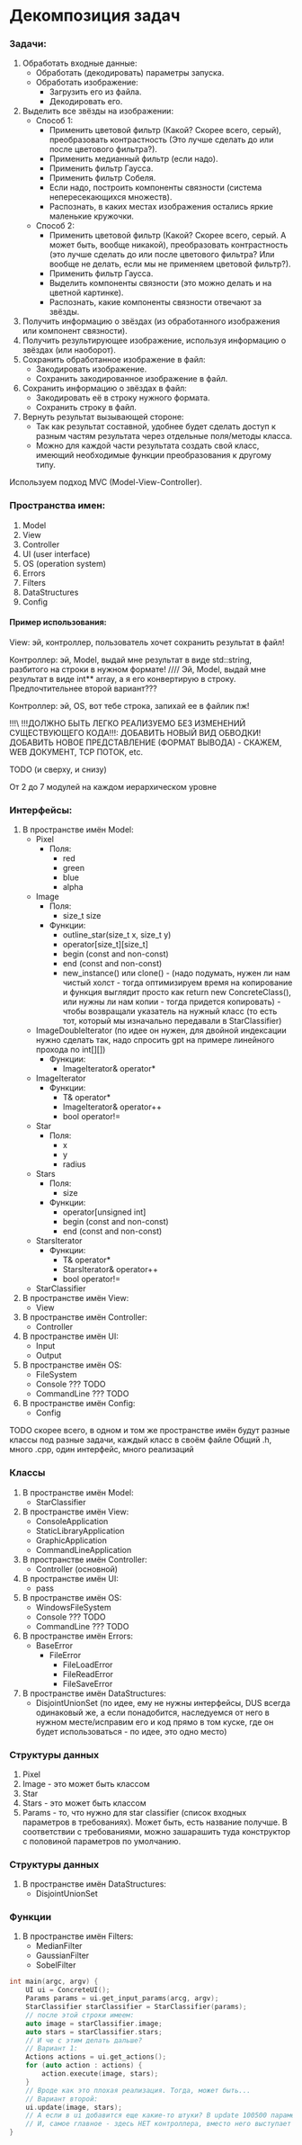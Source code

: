 # Декомпозиция задач
### Задачи:
1. Обработать входные данные:
    - Обработать (декодировать) параметры запуска.
    - Обработать изображение:
        - Загрузить его из файла.
        - Декодировать его.
1. Выделить все звёзды на изображении:
    - Способ 1:
        - Применить цветовой фильтр (Какой? Скорее всего, серый), преобразовать контрастность (Это лучше сделать до или после цветового фильтра?).
        - Применить медианный фильтр (если надо).
        - Применить фильтр Гаусса.
        - Применить фильтр Собеля.
        - Если надо, построить компоненты связности (система непересекающихся множеств).
        - Распознать, в каких местах изображения остались яркие маленькие кружочки.
    - Способ 2:
        - Применить цветовой фильтр (Какой? Скорее всего, серый. А может быть, вообще никакой), преобразовать контрастность (это лучше сделать до или после цветового фильтра? Или вообще не делать, если мы не применяем цветовой фильтр?).
        - Применить фильтр Гаусса.
        - Выделить компоненты связности (это можно делать и на цветной картинке).
        - Распознать, какие компоненты связности отвечают за звёзды.
1. Получить информацию о звёздах (из обработанного изображения или компонент связности).
1. Получить результирующее изображение, используя информацию о звёздах (или наоборот).
1. Сохранить обработанное изображение в файл:
    - Закодировать изображение.
    - Сохранить закодированное изображение в файл.
1. Сохранить информацию о звёздах в файл:
    - Закодировать её в строку нужного формата.
    - Сохранить строку в файл.
1. Вернуть результат вызывающей стороне:
    - Так как результат составной, удобнее будет сделать доступ к разным частям результата через отдельные поля/методы класса.
    - Можно для каждой части результата создать свой класс, имеющий необходимые функции преобразования к другому типу.


Используем подход MVC (Model-View-Controller).

### Пространства имен:
1. Model
1. View
1. Controller
1. UI (user interface)
1. OS (operation system)
1. Errors
1. Filters
1. DataStructures
1. Config

#### Пример использования:

View: эй, контроллер, пользователь хочет сохранить результат в файл!

Контроллер: эй, Model, выдай мне результат в виде std::string, разбитого на строки в нужном формате! //// Эй, Model, выдай мне результат в виде int** array, а я его конвертирую в строку.
Предпочтительнее второй вариант???

Контроллер: эй, OS, вот тебе строка, запихай ее в файлик пж!



!!!\ !!!ДОЛЖНО БЫТЬ ЛЕГКО РЕАЛИЗУЕМО БЕЗ ИЗМЕНЕНИЙ СУЩЕСТВУЮЩЕГО КОДА!!!:
ДОБАВИТЬ НОВЫЙ ВИД ОБВОДКИ!
ДОБАВИТЬ НОВОЕ ПРЕДСТАВЛЕНИЕ (ФОРМАТ ВЫВОДА) - СКАЖЕМ, WEB ДОКУМЕНТ, TCP ПОТОК, etc.

TODO (и сверху, и снизу)

От 2 до 7 модулей на каждом иерархическом уровне

### Интерфейсы:
1. В пространстве имён Model:
    - Pixel
        - Поля:
            - red
            - green
            - blue
            - alpha
    - Image
        - Поля:
            - size_t size
        - Функции:
            - outline_star(size_t x, size_t y)
            - operator[size_t][size_t]
            - begin (const and non-const)
            - end (const and non-const)
            - new_instance() или clone() - (надо подумать, нужен ли нам чистый холст - тогда оптимизируем время на копирование и функция выглядит просто как return new ConcreteClass(), или нужны ли нам копии - тогда придется копировать) - чтобы возвращали указатель на нужный класс (то есть тот, который мы изначально передавали в StarClassifier)
    - ImageDoubleIterator (по идее он нужен, для двойной индексации нужно сделать так, надо спросить gpt на примере линейного прохода по int[][])
        - Функции:
            - ImageIterator& operator*
    - ImageIterator
        - Функции:
            - T& operator*
            - ImageIterator& operator++
            - bool operator!=
    - Star
        - Поля:
            - x
            - y
            - radius
    - Stars
        - Поля:
            - size
        - Функции:
            - operator[unsigned int]
            - begin (const and non-const)
            - end (const and non-const)
    - StarsIterator
        - Функции:
            - T& operator*
            - StarsIterator& operator++
            - bool operator!=
    - StarClassifier
1. В пространстве имён View:
    - View
1. В пространстве имён Controller:
    - Controller
1. В пространстве имён UI:
    - Input
    - Output
1. В пространстве имён OS:
    - FileSystem
    - Console ??? TODO
    - CommandLine ??? TODO
1. В пространстве имён Config:
    - Config


TODO скорее всего, в одном и том же пространстве имён будут разные классы под разные задачи, каждый класс в своём файле
Общий .h, много .cpp, один интерфейс, много реализаций

### Классы
1. В пространстве имён Model:
    - StarClassifier
1. В пространстве имён View:
    - ConsoleApplication
    - StaticLibraryApplication
    - GraphicApplication
    - CommandLineApplication
1. В пространстве имён Controller:
    - Controller (основной)
1. В пространстве имён UI:
    - pass
1. В пространстве имён OS:
    - WindowsFileSystem
    - Console ??? TODO
    - CommandLine ??? TODO
1. В пространстве имён Errors:
    - BaseError
        - FileError
            - FileLoadError
            - FileReadError
            - FileSaveError
1. В пространстве имён DataStructures:
    - DisjointUnionSet (по идее, ему не нужны интерфейсы, DUS всегда одинаковый же, а если понадобится, наследуемся от него в нужном месте/исправим его и код прямо в том куске, где он будет использоваться - по идее, это одно место)

### Структуры данных
1. Pixel
1. Image - это может быть классом
1. Star
1. Stars - это может быть классом
1. Params - то, что нужно для star classifier (список входных параметров в требованиях). Может быть, есть название получше. В соответствии с требованиями, можно зашарашить туда конструктор с половиной параметров по умолчанию.

### Структуры данных
1. В пространстве имён DataStructures:
    - DisjointUnionSet

### Функции
1. В пространстве имён Filters:
    - MedianFilter
    - GaussianFilter
    - SobelFilter

```cpp
int main(argc, argv) {
    UI ui = ConcreteUI();
    Params params = ui.get_input_params(arcg, argv);
    StarClassifier starClassifier = StarClassifier(params);
    // после этой строки имеем:
    auto image = starClassifier.image;
    auto stars = starClassifier.stars;
    // И че с этим делать дальше?
    // Вариант 1:
    Actions actions = ui.get_actions();
    for (auto action : actions) {
        action.execute(image, stars);
    }
    // Вроде как это плохая реализация. Тогда, может быть...
    // Вариант второй:
    ui.update(image, stars);
    // А если в ui добавится еще какие-то штуки? В update 100500 параметров не засунешь...
    // И, самое главное - здесь НЕТ контроллера, вместо него выступает main!
}
```
